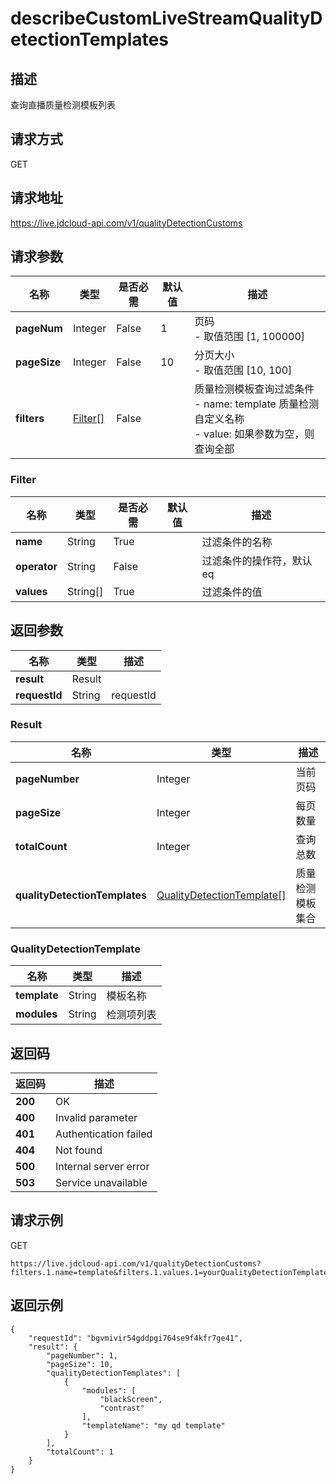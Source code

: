 # describeCustomLiveStreamQualityDetectionTemplates


## 描述
查询直播质量检测模板列表

## 请求方式
GET

## 请求地址
https://live.jdcloud-api.com/v1/qualityDetectionCustoms


## 请求参数
|名称|类型|是否必需|默认值|描述|
|---|---|---|---|---|
|**pageNum**|Integer|False|1|页码<br>- 取值范围 [1, 100000]<br>|
|**pageSize**|Integer|False|10|分页大小<br>- 取值范围 [10, 100]<br>|
|**filters**|[Filter[]](#Filter)|False| |质量检测模板查询过滤条件<br>- name:   template 质量检测自定义名称<br>- value:  如果参数为空，则查询全部<br>|

### <a name="Filter">Filter</a>
|名称|类型|是否必需|默认值|描述|
|---|---|---|---|---|
|**name**|String|True| |过滤条件的名称|
|**operator**|String|False| |过滤条件的操作符，默认eq|
|**values**|String[]|True| |过滤条件的值|

## 返回参数
|名称|类型|描述|
|---|---|---|
|**result**|Result| |
|**requestId**|String|requestId|

### <a name="Result">Result</a>
|名称|类型|描述|
|---|---|---|
|**pageNumber**|Integer|当前页码|
|**pageSize**|Integer|每页数量|
|**totalCount**|Integer|查询总数|
|**qualityDetectionTemplates**|[QualityDetectionTemplate[]](#QualityDetectionTemplate)|质量检测模板集合|
### <a name="QualityDetectionTemplate">QualityDetectionTemplate</a>
|名称|类型|描述|
|---|---|---|
|**template**|String|模板名称<br>|
|**modules**|String|检测项列表<br>|

## 返回码
|返回码|描述|
|---|---|
|**200**|OK|
|**400**|Invalid parameter|
|**401**|Authentication failed|
|**404**|Not found|
|**500**|Internal server error|
|**503**|Service unavailable|

## 请求示例
GET
```
https://live.jdcloud-api.com/v1/qualityDetectionCustoms?filters.1.name=template&filters.1.values.1=yourQualityDetectionTemplate
```

## 返回示例
```
{
    "requestId": "bgvmivir54gddpgi764se9f4kfr7ge41", 
    "result": {
        "pageNumber": 1, 
        "pageSize": 10, 
        "qualityDetectionTemplates": [
            {
                "modules": [
                    "blackScreen", 
                    "contrast"
                ], 
                "templateName": "my qd template"
            }
        ], 
        "totalCount": 1
    }
}
```

